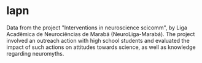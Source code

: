 # lapn
Data from the project "Interventions in neuroscience scicomm", by Liga Acadêmica de Neurociências de Marabá (NeuroLiga-Marabá). The project involved an outreach action with high school students and evaluated the impact of such actions on attitudes towards science, as well as knowledge regarding neuromyths.
